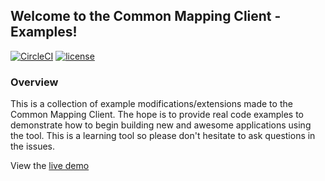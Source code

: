 ## Welcome to the Common Mapping Client - Examples!

[![CircleCI](https://circleci.com/gh/flynnplatt/common-mapping-client-examples.svg?style=svg)](https://circleci.com/gh/flynnplatt/common-mapping-client-examples)
[![license](https://img.shields.io/badge/license-Apache%202.0-blue.svg)](http://www.apache.org/licenses/LICENSE-2.0)

### Overview
This is a collection of example modifications/extensions made to the Common Mapping Client. The hope
is to provide real code examples to demonstrate how to begin building new and awesome applications
using the tool. This is a learning tool so please don't hesitate to ask questions in the issues.

View the [live demo](http://www.flynnplatt.com/common-mapping-client-examples/branches/master/)
